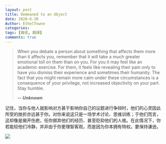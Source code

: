```yaml
---
layout: post
title: Demeaned to an Object
date: 2020-6-30
Author: EthelTowne
categories: 
tags: [雜感, 翻譯]
comments: true
--- 
```


> When you debate a person about something that affects them more than it affects you, remember that it will take a much greater emotional toll on them than on you. For you it may feel like an academic exercise. For them, it feels like revealing their pain only to have you dismiss their experience and sometimes their humanity. The fact that you might remain more calm under these circumstances is a consequence of your privilege, not increased objectivity on your part. Stay humble.
> 
> ___-- Unknown___

记住，当你与他人就影响对方甚于影响你自己的议题进行争辩时，他们的心灵因此所受的挫折亦远甚于你。对你来说这只是一场学术讨论、思维训练；于他们而言，这却像是揭开伤疤，任你掷弃他们的经历、甚至贬抑他们的人格。在此情况下，你若能较他们冷静，并非由于你更理智客观，而是因为你本拥有特权。要保持谦逊。

![](https://ethelt238209292.files.wordpress.com/2020/06/1.png)
